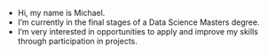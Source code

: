 - Hi, my name is Michael.
- I’m currently in the final stages of a Data Science Masters degree.
- I’m very interested in opportunities to apply and improve my skills through participation in projects.

<!---
Micko71/Micko71 is a ✨ special ✨ repository because its `README.md` (this file) appears on your GitHub profile.
You can click the Preview link to take a look at your changes.
--->
